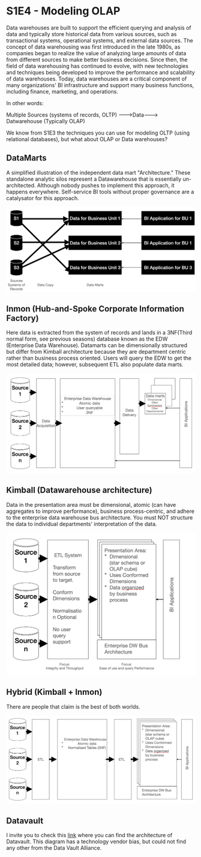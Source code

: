 # S1E4 - Modeling OLAP

Data warehouses are built to support the efficient querying and analysis of data and typically store historical data from various sources, such as transactional systems, operational systems, and external data sources. The concept of data warehousing was first introduced in the late 1980s, as companies began to realize the value of analyzing large amounts of data from different sources to make better business decisions. Since then, the field of data warehousing has continued to evolve, with new technologies and techniques being developed to improve the performance and scalability of data warehouses. Today, data warehouses are a critical component of many organizations' BI infrastructure and support many business functions, including finance, marketing, and operations.

In other words:

Multiple Sources (systems of records, OLTP) --->Data--->   Datwarehouse (Typically OLAP)

We know from S1E3 the techniques you can use for modeling OLTP (using relational databases), but what about OLAP or Data warehouses? 

## DataMarts
A simplified illustration of the independent data mart "Architecture." These standalone analytic silos represent a Datawarehouse that is essentially un-architected. Although nobody pushes to implement this approach, it happens everywhere. Self-service BI tools without proper governance are a catalysator for this approach. 

![DataMarts](/Season%201/S1E4/images/datamarts.png)

## Inmon (Hub-and-Spoke Corporate Information Factory)
Here data is extracted from the system of records and lands in a 3NF(Third normal form, see previous seasons) database known as the EDW (Enterprise Data Warehouse). Datamarts can be dimensionally structured but differ from Kimball architecture because they are department centric rather than business process oriented. Users will query the EDW to get the most detailed data; however, subsequent ETL also populate data marts.

![Inmon](/Season%201/S1E4/images/inmon.png)

## Kimball (Datawarehouse architecture)
Data in the presentation area must be dimensional, atomic (can have aggregates to improve performance), business process-centric, and adhere to the enterprise data warehouse bus architecture. You must NOT structure the data to individual departments' interpretation of the data.

![Kimball](/Season%201/S1E4/images/kimball.png)

## Hybrid (Kimball + Inmon)
There are people that claim is the best of both worlds. 

![Hybrid](/Season%201/S1E4/images/hybrid.png)

## Datavault

I invite you to check this [link](https://datavaultalliance.com/news/building-a-real-time-data-vault-in-snowflake/) where you can find the architecture of Datavault. This diagram has a technology vendor bias, but could not find any other from the Data Vault Alliance.

